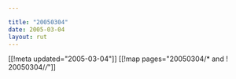 ```yaml
---

title: "20050304"
date: 2005-03-04
layout: rut
---
```


[[!meta updated="2005-03-04"]]
[[!map pages="20050304/* and ! 20050304/*/*"]]
